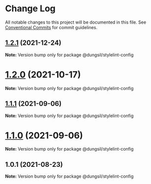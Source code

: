 # Change Log

All notable changes to this project will be documented in this file.
See [Conventional Commits](https://conventionalcommits.org) for commit guidelines.

## [1.2.1](https://github.com/dungsil/config/compare/v1.2.0...v1.2.1) (2021-12-24)

**Note:** Version bump only for package @dungsil/stylelint-config






# [1.2.0](https://github.com/dungsil/config/compare/v1.1.1...v1.2.0) (2021-10-17)

**Note:** Version bump only for package @dungsil/stylelint-config






## [1.1.1](https://github.com/dungsil/config/compare/v1.1.0...v1.1.1) (2021-09-06)

**Note:** Version bump only for package @dungsil/stylelint-config





# [1.1.0](https://github.com/dungsil/config/compare/v1.0.3...v1.1.0) (2021-09-06)

**Note:** Version bump only for package @dungsil/stylelint-config






## 1.0.1 (2021-08-23)

**Note:** Version bump only for package @dungsil/stylelint-config

